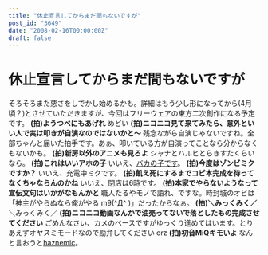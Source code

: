 ```yaml
---
title: "休止宣言してからまだ間もないですが"
post_id: "3649"
date: "2008-02-16T00:00:00Z"
draft: false
---
```


# 休止宣言してからまだ間もないですが

そろそろまた悪さをしでかし始めるかも。詳細はもう少し形になってから(4月頃？)とさせていただきますが、今回はフリーウェアの東方二次創作になる予定です。 **(拍)ようつべにもあげれ** めどい **(拍)ニコニコ見て来てみたら、意外といい人で実は叩きが自演なのではないかと～** 残念ながら自演じゃないですね。全部ちゃんと届いた拍手です。あぁ、叩いている方が自演ってことなら分からなくもないかも。 **(拍)新房以外のアニメも見ろよ** シャナとハルヒとらきすたくらいなら。 **(拍)これはいいアホの子** いいえ、[バカの子です](/image/illustrations/miku/3939.png)。 **(拍)今度はゾンビミクですか？** いいえ、充電中ミクです。 **(拍)飢え死にするまでコピ本完成を待ってなくちゃならんのかね** いいえ、閉店は6時です。 **(拍)本家でやらないようなって宣伝文句はいかがなもんかと** 職人たるやモノで語れ、ですな。時封城のオビは「神主がやらぬなら俺がやる m9(^Д^ )」だったからなぁ。 **(拍)＼みっくみく／** ＼みっくみく／ **(拍)ニコニコ動画なんかで油売ってないで落としたもの完成させてください** ごめんなさい、カメのペースですがゆっくり進めてはいます。とりあえずオヤスミモードなので勘弁してください orz **(拍)初音MiQキモいよ** なんと言おうと[haznemic](/haznemic)。
